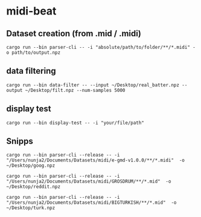 # midi-beat


## Dataset creation (from .mid / .midi)

`cargo run --bin parser-cli -- -i "absolute/path/to/folder/**/*.midi" -o path/to/output.npz`

## data filtering

`cargo run --bin data-filter -- --input ~/Desktop/real_batter.npz --output ~/Desktop/filt.npz --num-samples 5000`

## display test

`cargo run --bin display-test -- -i "your/file/path"`


## Snipps

`cargo run --bin parser-cli --release -- -i "/Users/nunja2/Documents/Datasets/midi/e-gmd-v1.0.0/**/*.midi"  -o ~/Desktop/goog.npz`

`cargo run --bin parser-cli --release -- -i "/Users/nunja2/Documents/Datasets/midi/GROSDRUM/**/*.mid"  -o ~/Desktop/reddit.npz`

`cargo run --bin parser-cli --release -- -i "/Users/nunja2/Documents/Datasets/midi/BIGTURKISH/**/*.mid"  -o ~/Desktop/turk.npz`
 